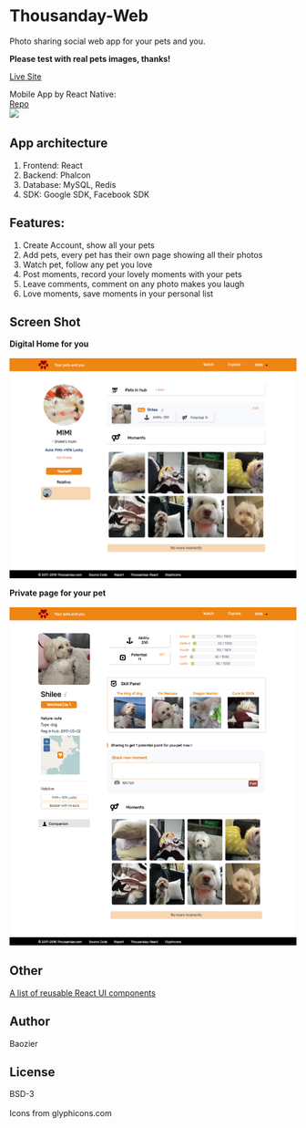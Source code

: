 # Thousanday-Web
Photo sharing social web app for your pets and you. <br/>

<b>Please test with real pets images, thanks!</b><br />

[Live Site](https://thousanday.com)<br/>

Mobile App by React Native:<br/>
[Repo](https://github.com/byn9826/Thousanday-Mobile)<br/>
<img src="https://github.com/byn9826/Thousanday-Mobile/blob/master/example.gif?raw=true" width="200px" /><br/>

App architecture
--
1. Frontend: React<br/>
2. Backend: Phalcon<br/>
3. Database: MySQL, Redis<br/>
4. SDK: Google SDK, Facebook SDK

Features:
--
1. Create Account, show all your pets<br/>
2. Add pets, every pet has their own page showing all their photos<br/>
3. Watch pet, follow any pet you love<br/>
4. Post moments, record your lovely moments with your pets<br/>
5. Leave comments, comment on any photo makes you laugh<br/>
6. Love moments, save moments in your personal list<br/>

Screen Shot
--
<b>Digital Home for you</b><br /><br />
![user](https://raw.githubusercontent.com/byn9826/Thousand-Day/master/~legend/user.png)<br/>

<b>Private page for your pet</b><br /><br />
![pet](https://raw.githubusercontent.com/byn9826/Thousand-Day/master/~legend/pet.png)<br/>

Other
--
[A list of reusable React UI components](https://github.com/byn9826/Thousanday-React)

Author
--
Baozier

License
--
BSD-3 <br /><br />
Icons from glyphicons.com
